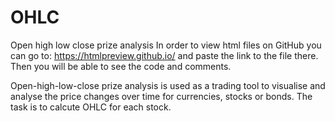 # OHLC
Open high low close prize analysis
In order to view html files on GitHub you can go to: https://htmlpreview.github.io/ and paste the link to the file there.
Then you will be able to see the code and comments. 

Open-high-low-close prize analysis is used as a trading tool to visualise and analyse the price changes over time for currencies, stocks or bonds.
The task is to calcute OHLC for each stock. 

